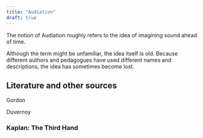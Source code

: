 ```yaml
---
title: "Audiation"
draft: true
---
```


The notion of Audiation roughly refers to the idea of imagining sound ahead of time.

Although the term might be unfamiliar, the idea itself is old. Because different authors and pedagogues have used different names and descriptions, the idea has sometimes become lost.







## Literature and other sources

Gordon

Duvernoy


### Kaplan: The Third Hand
